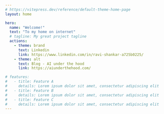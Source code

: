 ```yaml
---
# https://vitepress.dev/reference/default-theme-home-page
layout: home

hero:
  name: "Welcome!"
  text: "To my home on internet"
  # tagline: My great project tagline
  actions:
    - theme: brand
      text: Linkedin
      link: https://www.linkedin.com/in/ravi-shankar-a725b0225/
    - theme: alt
      text: Blog - AI under the hood
      link: https://aiunderthehood.com/

# features:
#   - title: Feature A
#     details: Lorem ipsum dolor sit amet, consectetur adipiscing elit
#   - title: Feature B
#     details: Lorem ipsum dolor sit amet, consectetur adipiscing elit
#   - title: Feature C
#     details: Lorem ipsum dolor sit amet, consectetur adipiscing elit
---
```


